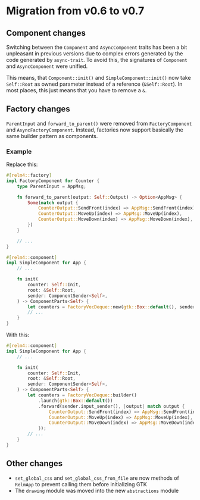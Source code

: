 # Migration from v0.6 to v0.7

## Component changes

Switching between the `Component` and `AsyncComponent` traits has been a bit unpleasant in previous versions due to complex errors generated by the code generated by `async-trait`.
To avoid this, the signatures of `Component` and `AsyncComponent` were unified.

This means, that `Component::init()` and `SimpleComponent::init()` now take `Self::Root` as owned parameter instead of a reference (`&Self::Root`).
In most places, this just means that you have to remove a `&`.

## Factory changes

`ParentInput` and `forward_to_parent()` were removed from `FactoryComponent` and `AsyncFactoryComponent`.
Instead, factories now support basically the same builder pattern as components.

### Example

Replace this:

```rust
#[relm4::factory]
impl FactoryComponent for Counter {
    type ParentInput = AppMsg;

    fn forward_to_parent(output: Self::Output) -> Option<AppMsg> {
        Some(match output {
            CounterOutput::SendFront(index) => AppMsg::SendFront(index),
            CounterOutput::MoveUp(index) => AppMsg::MoveUp(index),
            CounterOutput::MoveDown(index) => AppMsg::MoveDown(index),
        })
    }

    // ...
}

#[relm4::component]
impl SimpleComponent for App {
    // ...

    fn init(
        counter: Self::Init,
        root: &Self::Root,
        sender: ComponentSender<Self>,
    ) -> ComponentParts<Self> {
        let counters = FactoryVecDeque::new(gtk::Box::default(), sender.input_sender());
        // ...
    }
}
```

With this:

```rust
#[relm4::component]
impl SimpleComponent for App {
    // ...

    fn init(
        counter: Self::Init,
        root: &Self::Root,
        sender: ComponentSender<Self>,
    ) -> ComponentParts<Self> {
        let counters = FactoryVecDeque::builder()
            .launch(gtk::Box::default())
            .forward(sender.input_sender(), |output| match output {
                CounterOutput::SendFront(index) => AppMsg::SendFront(index),
                CounterOutput::MoveUp(index) => AppMsg::MoveUp(index),
                CounterOutput::MoveDown(index) => AppMsg::MoveDown(index),
            });
        // ...
    }
}
```

## Other changes

+ `set_global_css` and `set_global_css_from_file` are now methods of `RelmApp` to prevent calling them before initializing GTK 
+ The `drawing` module was moved into the new `abstractions` module